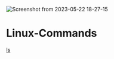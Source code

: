 ![Screenshot from 2023-05-22 18-27-15](https://github.com/ayaanlehashi11/Linux-Commands/assets/91608871/84b58375-95aa-4a91-875b-554e0047b685)


# Linux-Commands
[ls]("www.google.com")

